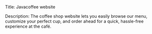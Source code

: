 Title:
  Javacoffee website
  
Description:
   The coffee shop website lets you easily browse our menu, customize your perfect cup, and order ahead for a quick, hassle-free experience at the café.
